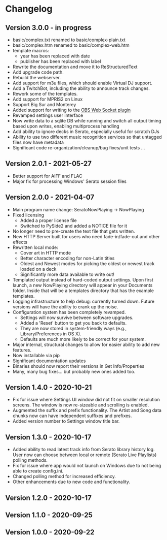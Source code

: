 
# Changelog

## Version 3.0.0 - in progress

* basic/complex.txt renamed to basic/complex-plain.txt
* basic/complex.htm renamed to basic/complex-web.htm
* template macros:
  * year has been replaced with date
  * publisher has been replaced with label
* Rewrite the documentation and move it to ReStructuredText
* Add upgrade code path.
* Rebuild the webserver.
* Add support for m3u files, which should enable Virtual DJ support.
* Add a TwitchBot, including the ability to announce track changes.
* Rework some of the templates.
* Add support for MPRIS2 on Linux
* Support Big Sur and Monterey
* Added support for writing to the [OBS Web Socket
  plugin](https://github.com/Palakis/obs-websocket)
* Revamped settings user interface
* Now write data to a sqlite DB while running and switch all
  output timing based upon writes, enabling multiprocess
  handling
* Add ability to ignore decks in Serato, especially useful
  for scratch DJs
* Ability to use two different music recognition services
  so that untagged files now have metadata
* Significant code re-organization/cleanup/bug fixes/unit tests ...

## Version 2.0.1 - 2021-05-27

* Better support for AIFF and FLAC
* Major fix for processing Windows' Serato session files

## Version 2.0.0 - 2021-04-07

* Main program name change: SeratoNowPlaying -> NowPlaying
* Fixed licensing
  * Added a proper license file
  * Switched to PySide2 and added a NOTICE file for it
* No longer need to pre-create the text file that gets written.
* New HTTP Server built for users who need fade-in/fade-out and other effects
* Rewritten local mode:
  * Cover art in HTTP mode
  * Better character encoding for non-Latin titles
  * Oldest and Newest modes for picking the oldest or newest
    track loaded on a deck
  * Significantly more data available to write out!
* Templated output instead of hard-coded output settings. Upon first
  launch, a new NowPlaying directory will appear in your Documents folder.
  Inside that will be a templates directory that has the example
  templates.
* Logging infrastructure to help debug: currently turned down. Future
  versions will have the ability to crank up the noise.
* Configuration system has been completely revamped.
  * Settings will now survive between software upgrades.
  * Added a 'Reset' button to get you back to defaults.
  * They are now stored in system-friendly ways (e.g., Library/Preferences
    in OS X).
  * Defaults are much more likely to be correct for your system.
* Major internal, structural changes to allow for easier ability to add new features.
* Now installable via pip
* Significant documentation updates
* Binaries should now report their versions in Get Info/Properties
* Many, many bug fixes... but probably new ones added too.

## Version 1.4.0 - 2020-10-21

* Fix for issue where Settings UI window did not fit on smaller resolution screens.
  The window is now re-sizeable and scrolling is enabled.
* Augmented the suffix and prefix functionality. The Artist and Song data chunks
  now can have independent suffixes and prefixes.
* Added version number to Settings window title bar.

## Version 1.3.0 - 2020-10-17

* Added ability to read latest track info from Serato library history log. User
  now can choose  between local or remote (Serato Live Playlists) polling
  methods.
* Fix for issue where app would not launch on Windows due to not being able to
  create config.ini.
* Changed polling method for increased efficiency.
* Other enhancements due to new code and functionality.

## Version 1.2.0 - 2020-10-17

## Version 1.1.0 - 2020-09-25

## Version 1.0.0 - 2020-09-22

